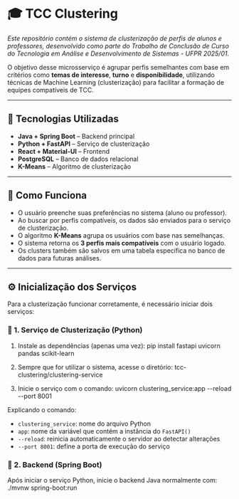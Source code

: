 # 🎓 TCC Clustering

_Este repositório contém o sistema de clusterização de perfis de alunos e professores, desenvolvido como parte do Trabalho de Conclusão de Curso do Tecnologia em Análise e Desenvolvimento de Sistemas - UFPR 2025/01._

O objetivo desse microsserviço é agrupar perfis semelhantes com base em critérios como **temas de interesse**, **turno** e **disponibilidade**, utilizando técnicas de Machine Learning (clusterização) para facilitar a formação de equipes compatíveis de TCC.

---

## 🧰 Tecnologias Utilizadas

- **Java + Spring Boot** – Backend principal  
- **Python + FastAPI** – Serviço de clusterização  
- **React + Material-UI** – Frontend  
- **PostgreSQL** – Banco de dados relacional  
- **K-Means** – Algoritmo de clusterização

---

## 🧠 Como Funciona

- O usuário preenche suas preferências no sistema (aluno ou professor).  
- Ao buscar por perfis compatíveis, os dados são enviados para o serviço de clusterização.  
- O algoritmo **K-Means** agrupa os usuários com base nas semelhanças.  
- O sistema retorna os **3 perfis mais compatíveis** com o usuário logado.  
- Os clusters também são salvos em uma tabela específica no banco de dados para futuras análises.

---

## ⚙️ Inicialização dos Serviços

Para a clusterização funcionar corretamente, é necessário iniciar dois serviços:

### 🔹 1. Serviço de Clusterização (Python)

1. Instale as dependências (apenas uma vez):
pip install fastapi uvicorn pandas scikit-learn

2. Sempre que for utilizar o sistema, acesse o diretório:
tcc-clustering/clustering-service

3. Inicie o serviço com o comando:
uvicorn clustering_service:app --reload --port 8001

Explicando o comando:

- `clustering_service`: nome do arquivo Python  
- `app`: nome da variável que contém a instância do `FastAPI()`  
- `--reload`: reinicia automaticamente o servidor ao detectar alterações  
- `--port 8001`: define a porta de execução do serviço

### 🔹 2. Backend (Spring Boot)

Após iniciar o serviço Python, inicie o backend Java normalmente com:
./mvnw spring-boot:run

